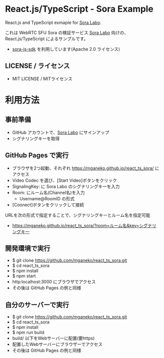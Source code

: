 # React.js/TypeScript - Sora Example

React.js and TypeScript exmaple for [Sora Labo](https://sora-labo.shiguredo.jp).

これは WebRTC SFU Sora の検証サービス [Sora Labo](https://sora-labo.shiguredo.jp) 向けの、React.js/TypeScript によるサンプルです。

- [sora-js-sdk](https://github.com/shiguredo/sora-js-sdk) を利用しています(Apache 2.0 ライセンス)

## LICENSE / ライセンス

- MIT LICENSE / MITライセンス


# 利用方法

## 事前準備

- GitHub アカウントで、[Sora Labo](https://sora-labo.shiguredo.jp) にサインアップ
- シグナリングキーを取得

## GitHub Pages で実行

- ブラウザを2つ起動、それぞれ https://mganeko.github.io/react_ts_sora/ にアクセス
- Video Codec を選び、[Start Video]ボタンをクリック
- SignalingKey: に Sora Labo のシグナリングキーを入力
- Room: にルーム名(Channel名)を入力
  - Username@RoomID の形式 
- [Coonect]ボタンをクリックして接続

URLを次の形式で指定することで、シグナリングキーとルーム名を指定可能

- https://mganeko.github.io/react_ts_sora/?room=ルーム名&key=シグナリングキー


## 開発環境で実行

- $ git clone https://github.com/mganeko/react_ts_sora.git
- $ cd react_ts_sora
- $ npm install 
- $ npm start
- http:localhost:3000 にブラウザでアクセス
- その後は GitHub Pages の例と同様 

## 自分のサーバーで実行

- $ git clone https://github.com/mganeko/react_ts_sora.git
- $ cd react_ts_sora
- $ npm install 
- $ npm run build
- build/ 以下をWebサーバーに配置(要https)
- 配置したWebサーバーにブラウザーでアクセス
- その後は GitHub Pages の例と同様 

